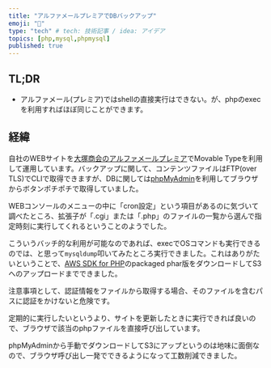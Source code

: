 ```yaml
---
title: "アルファメールプレミアでDBバックアップ"
emoji: "💭"
type: "tech" # tech: 技術記事 / idea: アイデア
topics: [php,mysql,phpmysql]
published: true
---
```


## TL;DR

* アルファメール(プレミア)ではshellの直接実行はできない。が、phpのexecを利用すればほぼ同じことができます。

## 経緯

自社のWEBサイトを[大塚商会のアルファメールプレミア](https://webdirect.tanomail.com/alphamail/mitsumori/course.html)でMovable Typeを利用して運用しています。バックアップに関して、コンテンツファイルはFTP(over TLS)でCLIで取得できますが、DBに関しては[phpMyAdmin](https://www.phpmyadmin.net/)を利用してブラウザからボタンポチポチで取得していました。

WEBコンソールのメニューの中に「cron設定」という項目があるのに気づいて調べたところ、拡張子が「.cgi」または「.php」のファイルの一覧から選んで指定時刻に実行してくれるということのようでした。

こういうバッチ的な利用が可能なのであれば、execでOSコマンドも実行できるのでは、と思って`mysqldump`叩いてみたところ実行できました。これはありがたいということで、[AWS SDK for PHP](https://docs.aws.amazon.com/sdk-for-php/v3/developer-guide/getting-started_installation.html)のpackaged phar版をダウンロードしてS3へのアップロードまでできました。

注意事項として、認証情報をファイルから取得する場合、そのファイルを含むパスに認証をかけないと危険です。

定期的に実行したいというより、サイトを更新したときに実行できれば良いので、ブラウザで該当のphpファイルを直接呼び出しています。

phpMyAdminから手動でダウンロードしてS3にアップというのは地味に面倒なので、ブラウザ呼び出し一発でできるようになって工数削減できました。